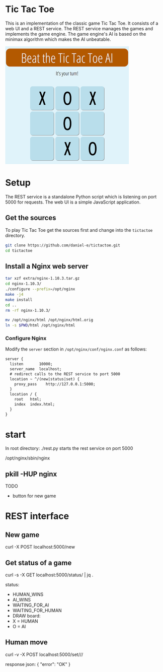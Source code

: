 # Tic Tac Toe

This is an implementation of the classic game Tic Tac Toe. It consists of a web UI and a REST service. The REST service manages the games and implements the game engine. The game engine's AI is based on the minimax algorithm which makes the AI unbeatable.

![tic tac toe screenshot](screenshot.png)

# Setup

The REST service is a standalone Python script which is listening on port 5000 for requests. The web UI is a simple JavaScript application.

## Get the sources

To play Tic Tac Toe get the sources first and change into the `tictactoe` directory.

```bash
git clone https://github.com/daniel-e/tictactoe.git
cd tictactoe
```

## Install a Nginx web server

```bash
tar xzf extra/nginx-1.10.3.tar.gz
cd nginx-1.10.3/
./configure --prefix=/opt/nginx
make -j4
make install
cd ..
rm -rf nginx-1.10.3/
```

```bash
mv /opt/nginx/html /opt/nginx/html.orig
ln -s $PWD/html /opt/nginx/html
```

### Configure Nginx

Modify the `server` section in `/opt/nginx/conf/nginx.conf` as follows:
```
server {
  listen       10000;
  server_name  localhost;
  # redirect calls to the REST service to port 5000
  location ~ ^/(new|status|set) {
    proxy_pass    http://127.0.0.1:5000;
  }
  location / {
    root   html;
    index  index.html;
  }
}
```

# start

In root directory: ./rest.py
starts the rest service on port 5000

/opt/nginx/sbin/nginx


pkill -HUP nginx
------------------------------------------------------------------------------

TODO
* button for new game

# REST interface

## New game
curl -X POST localhost:5000/new

## Get status of a game
curl -s -X GET localhost:5000/status/<uid> | jq .

status:
* HUMAN_WINS
* AI_WINS
* WAITING_FOR_AI
* WAITING_FOR_HUMAN
* DRAW
board:
* X = HUMAN
* O = AI

## Human move
curl -v -X POST localhost:5000/set/<ui>/<x>/<y>

response json:
{
  "error": "OK"
}
